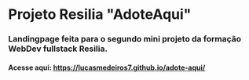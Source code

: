 # Projeto Resilia "AdoteAqui"

### Landingpage feita para o segundo mini projeto da formação WebDev fullstack Resilia.

#### Acesse aqui: https://lucasmedeiros7.github.io/adote-aqui/
